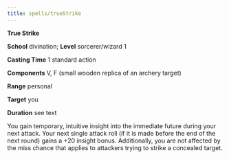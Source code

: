 ```yaml
---
title: spells/trueStrike
---
```

 **True Strike**

**School** divination; **Level** sorcerer/wizard 1

**Casting Time** 1 standard action

**Components** V, F (small wooden replica of an archery target)

**Range** personal

**Target** you

**Duration** see text

You gain temporary, intuitive insight into the immediate future during your next attack. Your next single attack roll (if it is made before the end of the next round) gains a +20 insight bonus. Additionally, you are not affected by the miss chance that applies to attackers trying to strike a concealed target.

